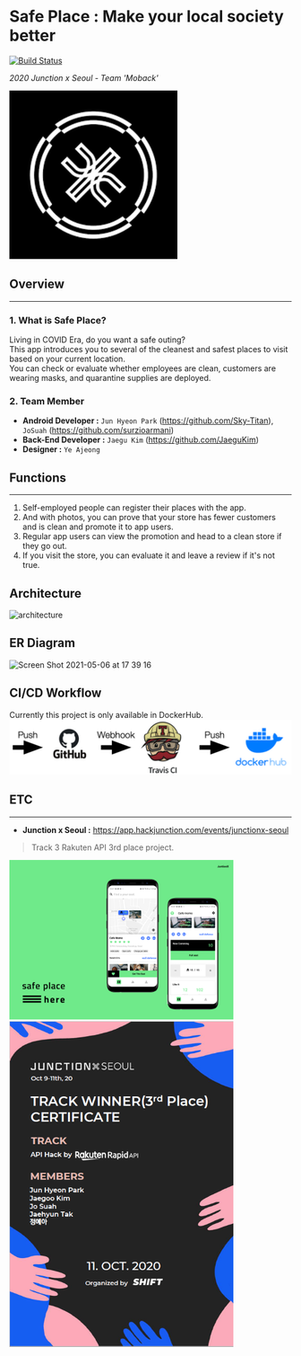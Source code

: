 # Safe Place : Make your local society better
[![Build Status](https://travis-ci.com/Team-MoBack/Safe-Place-API.svg?branch=main)](https://travis-ci.com/Team-MoBack/Safe-Place-API)  

*2020 Junction x Seoul - Team 'Moback'*  

<img src=./images/junction.png width="300">  

## Overview
---------------
### 1. What is Safe Place?
  
Living in COVID Era, do you want a safe outing?  
This app introduces you to several of the cleanest and safest places to visit based on your current location.  
You can check or evaluate whether employees are clean, customers are wearing masks, and quarantine supplies are deployed.

### 2. Team Member

* __Android Developer :__ `Jun Hyeon Park` (https://github.com/Sky-Titan), `JoSuah` (https://github.com/surzioarmani)
* __Back-End Developer :__ `Jaegu Kim` (https://github.com/JaeguKim)
* __Designer :__ `Ye Ajeong`

## Functions
--------------

1. Self-employed people can register their places with the app.
2. And with photos, you can prove that your store has fewer customers and is clean and promote it to app users.
3. Regular app users can view the promotion and head to a clean store if they go out.
4. If you visit the store, you can evaluate it and leave a review if it's not true.

## Architecture

![architecture](https://user-images.githubusercontent.com/22807942/116087811-35c43880-a6dc-11eb-986c-bb7876fee293.png)

## ER Diagram  

![Screen Shot 2021-05-06 at 17 39 16](https://user-images.githubusercontent.com/22807942/117269308-2474ec00-ae93-11eb-99e9-24283c084484.png)

## CI/CD Workflow
Currently this project is only available in DockerHub.
![img](/images/cicd.png)

## ETC
------------------
* __Junction x Seoul :__ https://app.hackjunction.com/events/junctionx-seoul
> Track 3 Rakuten API 3rd place project.
<img src=./images/Desktop-1.png width="400">
  
<img src=./images/track_winner.png width="400">
